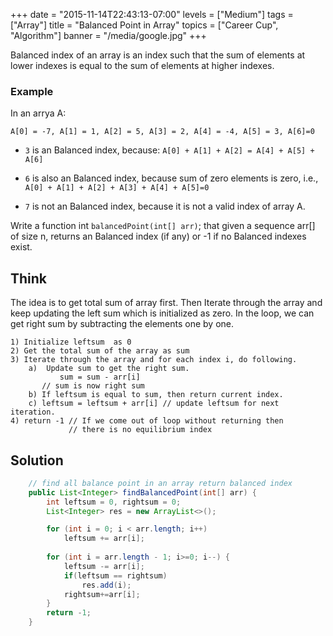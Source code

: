 +++
date = "2015-11-14T22:43:13-07:00"
levels = ["Medium"]
tags = ["Array"]
title = "Balanced Point in Array"
topics = ["Career Cup", "Algorithm"]
banner = "/media/google.jpg"
+++

Balanced index of an array is an index such that the sum of elements at lower indexes is equal to the sum of elements at higher indexes. 
<!--more-->

### Example

In an arrya A:
```
A[0] = -7, A[1] = 1, A[2] = 5, A[3] = 2, A[4] = -4, A[5] = 3, A[6]=0
```

- `3` is an Balanced index, because: `A[0] + A[1] + A[2] = A[4] + A[5] + A[6]`

- `6` is also an Balanced index, because sum of zero elements is zero, i.e., `A[0] + A[1] + A[2] + A[3] + A[4] + A[5]=0`

- `7` is not an Balanced index, because it is not a valid index of array A.

Write a function int `balancedPoint(int[] arr)`; that given a sequence arr[] of size n, returns an Balanced index (if any) or -1 if no Balanced indexes exist.


## Think
The idea is to get total sum of array first. Then Iterate through the array and keep updating the left sum which is initialized as zero. In the loop, we can get right sum by subtracting the elements one by one. 

```
1) Initialize leftsum  as 0
2) Get the total sum of the array as sum
3) Iterate through the array and for each index i, do following.
    a)  Update sum to get the right sum.  
           sum = sum - arr[i] 
       // sum is now right sum
    b) If leftsum is equal to sum, then return current index. 
    c) leftsum = leftsum + arr[i] // update leftsum for next iteration.
4) return -1 // If we come out of loop without returning then
             // there is no equilibrium index
```

## Solution
```java
	// find all balance point in an array return balanced index
	public List<Integer> findBalancedPoint(int[] arr) {
		int leftsum = 0, rightsum = 0;
		List<Integer> res = new ArrayList<>();

		for (int i = 0; i < arr.length; i++) 
			leftsum += arr[i];
		
		for (int i = arr.length - 1; i>=0; i--) {
			leftsum -= arr[i];
			if(leftsum == rightsum)
				res.add(i);
			rightsum+=arr[i];
		}
		return -1;
	}
```

